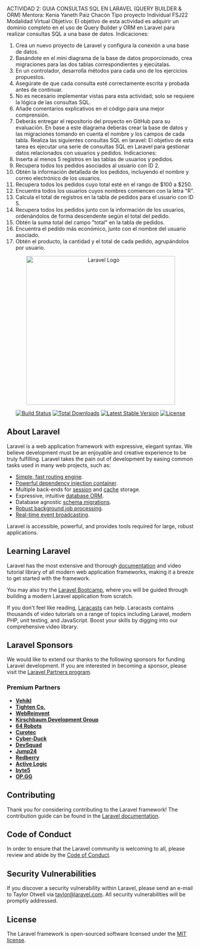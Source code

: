 ACTIVIDAD 2: GUIA CONSULTAS SQL EN LARAVEL (QUERY BUILDER & ORM)
Mentora: Kenia Yaneth Paiz Chacón 
Tipo proyecto Individual FSJ22 Modalidad Virtual
Objetivo:
El objetivo de esta actividad es adquirir un dominio completo en el uso de Query Builder y ORM en
Laravel para realizar consultas SQL a una base de datos.
Indicaciones:
1. Crea un nuevo proyecto de Laravel y configura la conexión a una base de datos.
2. Basándote en el mini diagrama de la base de datos proporcionado, crea migraciones para
las dos tablas correspondientes y ejecútalas.
3. En un controlador, desarrolla métodos para cada uno de los ejercicios propuestos.
4. Asegúrate de que cada consulta esté correctamente escrita y probada antes de continuar.
5. No es necesario implementar vistas para esta actividad; solo se requiere la lógica de las
consultas SQL.
6. Añade comentarios explicativos en el código para una mejor comprensión.
7. Deberás entregar el repositorio del proyecto en GitHub para su evaluación.
En base a este diagrama deberás crear la base de datos y las migraciones
tomando en cuenta el nombre y los campos de cada tabla.
Realiza las siguientes consultas SQL en laravel:
El objetivo de esta tarea es ejecutar una serie de consultas SQL en Laravel para
gestionar datos relacionados con usuarios y pedidos.
Indicaciones:
1. Inserta al menos 5 registros en las tablas de usuarios y pedidos.
2. Recupera todos los pedidos asociados al usuario con ID 2.
3. Obtén la información detallada de los pedidos, incluyendo el nombre y correo
electrónico de los usuarios.
4. Recupera todos los pedidos cuyo total esté en el rango de $100 a $250.
5. Encuentra todos los usuarios cuyos nombres comiencen con la letra "R".
6. Calcula el total de registros en la tabla de pedidos para el usuario con ID 5.
7. Recupera todos los pedidos junto con la información de los usuarios, ordenándolos
de forma descendente según el total del pedido.
8. Obtén la suma total del campo "total" en la tabla de pedidos.
9. Encuentra el pedido más económico, junto con el nombre del usuario asociado.
10. Obtén el producto, la cantidad y el total de cada pedido, agrupándolos por usuario.
<p align="center"><a href="https://laravel.com" target="_blank"><img src="https://raw.githubusercontent.com/laravel/art/master/logo-lockup/5%20SVG/2%20CMYK/1%20Full%20Color/laravel-logolockup-cmyk-red.svg" width="400" alt="Laravel Logo"></a></p>

<p align="center">
<a href="https://github.com/laravel/framework/actions"><img src="https://github.com/laravel/framework/workflows/tests/badge.svg" alt="Build Status"></a>
<a href="https://packagist.org/packages/laravel/framework"><img src="https://img.shields.io/packagist/dt/laravel/framework" alt="Total Downloads"></a>
<a href="https://packagist.org/packages/laravel/framework"><img src="https://img.shields.io/packagist/v/laravel/framework" alt="Latest Stable Version"></a>
<a href="https://packagist.org/packages/laravel/framework"><img src="https://img.shields.io/packagist/l/laravel/framework" alt="License"></a>
</p>

## About Laravel

Laravel is a web application framework with expressive, elegant syntax. We believe development must be an enjoyable and creative experience to be truly fulfilling. Laravel takes the pain out of development by easing common tasks used in many web projects, such as:

- [Simple, fast routing engine](https://laravel.com/docs/routing).
- [Powerful dependency injection container](https://laravel.com/docs/container).
- Multiple back-ends for [session](https://laravel.com/docs/session) and [cache](https://laravel.com/docs/cache) storage.
- Expressive, intuitive [database ORM](https://laravel.com/docs/eloquent).
- Database agnostic [schema migrations](https://laravel.com/docs/migrations).
- [Robust background job processing](https://laravel.com/docs/queues).
- [Real-time event broadcasting](https://laravel.com/docs/broadcasting).

Laravel is accessible, powerful, and provides tools required for large, robust applications.

## Learning Laravel

Laravel has the most extensive and thorough [documentation](https://laravel.com/docs) and video tutorial library of all modern web application frameworks, making it a breeze to get started with the framework.

You may also try the [Laravel Bootcamp](https://bootcamp.laravel.com), where you will be guided through building a modern Laravel application from scratch.

If you don't feel like reading, [Laracasts](https://laracasts.com) can help. Laracasts contains thousands of video tutorials on a range of topics including Laravel, modern PHP, unit testing, and JavaScript. Boost your skills by digging into our comprehensive video library.

## Laravel Sponsors

We would like to extend our thanks to the following sponsors for funding Laravel development. If you are interested in becoming a sponsor, please visit the [Laravel Partners program](https://partners.laravel.com).

### Premium Partners

- **[Vehikl](https://vehikl.com/)**
- **[Tighten Co.](https://tighten.co)**
- **[WebReinvent](https://webreinvent.com/)**
- **[Kirschbaum Development Group](https://kirschbaumdevelopment.com)**
- **[64 Robots](https://64robots.com)**
- **[Curotec](https://www.curotec.com/services/technologies/laravel/)**
- **[Cyber-Duck](https://cyber-duck.co.uk)**
- **[DevSquad](https://devsquad.com/hire-laravel-developers)**
- **[Jump24](https://jump24.co.uk)**
- **[Redberry](https://redberry.international/laravel/)**
- **[Active Logic](https://activelogic.com)**
- **[byte5](https://byte5.de)**
- **[OP.GG](https://op.gg)**

## Contributing

Thank you for considering contributing to the Laravel framework! The contribution guide can be found in the [Laravel documentation](https://laravel.com/docs/contributions).

## Code of Conduct

In order to ensure that the Laravel community is welcoming to all, please review and abide by the [Code of Conduct](https://laravel.com/docs/contributions#code-of-conduct).

## Security Vulnerabilities

If you discover a security vulnerability within Laravel, please send an e-mail to Taylor Otwell via [taylor@laravel.com](mailto:taylor@laravel.com). All security vulnerabilities will be promptly addressed.

## License

The Laravel framework is open-sourced software licensed under the [MIT license](https://opensource.org/licenses/MIT).
